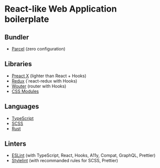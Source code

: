# React-like Web Application boilerplate

## Bundler
- [Parcel](https://parceljs.org/) (zero configuration)

## Libraries
- [Preact X](https://preactjs.com/) (lighter than React + Hooks)
- [Redux](https://redux.js.org/) (`react-redux with Hooks)
- [Wouter](https://github.com/molefrog/wouter) (router with Hooks)
- [CSS Modules](https://github.com/css-modules/css-modules)

## Languages
- [TypeScript](https://www.typescriptlang.org/)
- [SCSS](https://sass-lang.com/)
- [Rust](https://www.rust-lang.org/)

## Linters
- [ESLint](https://eslint.org/) (with TypeScript, React, Hooks, A11y, Compat, GraphQL, Prettier)
- [Stylelint](https://stylelint.io/) (with recommanded rules for SCSS, Prettier)
